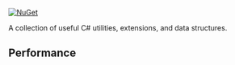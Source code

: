 [![NuGet](https://img.shields.io/nuget/v/CG.Commons.svg)](https://www.nuget.org/packages/CG.Commons/)

A collection of useful C# utilities, extensions, and data structures.



## Performance